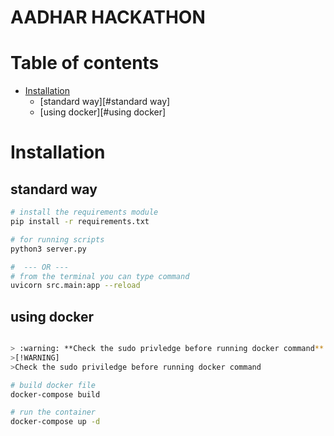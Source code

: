 # AADHAR HACKATHON

Table of contents
=================

<!--ts-->
   * [Installation](#installation)
      * [standard way][#standard way]  
      * [using docker][#using docker]   
<!--te-->


Installation
============


standard way
------------

```bash
# install the requirements module
pip install -r requirements.txt

# for running scripts
python3 server.py

#  --- OR --- 
# from the terminal you can type command
uvicorn src.main:app --reload
```

using docker
------------

```bash

> :warning: **Check the sudo privledge before running docker command**:
>[!WARNING]
>Check the sudo priviledge before running docker command

# build docker file 
docker-compose build

# run the container 
docker-compose up -d

```
